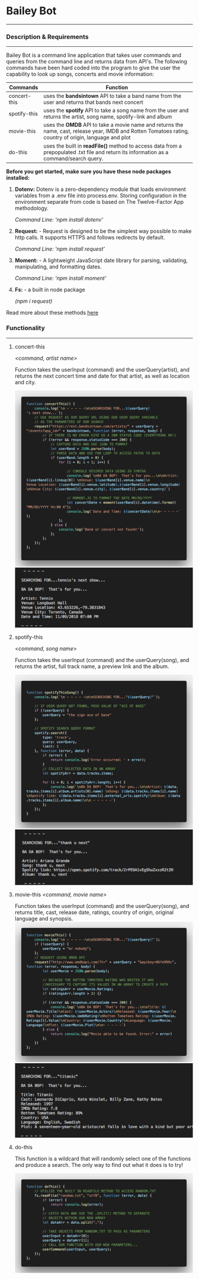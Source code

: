 # Bailey Bot
---

### Description & Requirements
---
Bailey Bot is a command line application that takes user commands and queries from the command line and returns data from API's. The following commands have been hard coded into the program to give the user the capability to look up songs, concerts and movie information:

Commands | Function
---------|---------
concert-this | uses the **bandsintown** API to take a band name from the user and returns that bands next concert
spotify-this | uses the **spotify** API to take a song name from the user and returns the artist, song name, spotify-link and album 
movie-this | uses the **OMDB** API to take a movie name and returns the name, cast, release year, IMDB and Rotten Tomatoes rating, country of origin, language and plot 
do-this | uses the built in **readFile()** method to access data from a prepopulated .txt file and return its information as a command/search query.

**Before you get started, make sure you have these node packages installed:**
1. **Dotenv:** Dotenv is a zero-dependency module that loads environment variables from a .env file into process.env. Storing configuration in the environment separate from code is based on The Twelve-Factor App methodology.

     *Command Line: 'npm install dotenv'*


2. **Request:** - Request is designed to be the simplest way possible to make http calls. It supports HTTPS and follows redirects by default.

     *Command Line: 'npm install request'*

3. **Moment:** - A lightweight JavaScript date library for parsing, validating, manipulating, and formatting dates. 

    *Command Line: 'npm install moment'*

4. **Fs:** - a built in node package 

    *(npm i request)*


Read more about these methods [here](https://www.npmjs.com/)



### Functionality
--- 
1. concert-this 

    *<command, artist name>*

    Function takes the userInput (command) and the userQuery(artist), and returns the next concert time and date for that artist, as well as location and city.

    ![image of concertThis](/images/concertThis.png)
    ![image of concert-this](/images/concertThis1.png)
2. spotify-this

     *<command, song name>*

    Function takes the userInput (command) and the userQuery(song), and returns the artist, full track name, a preview link and the album.

    ![image of spotifyThis](/images/spotifyThis.png)
    ![image of spotify-this](/images/spotifyThis1.png)


3. movie-this
  *<command, movie name>*

    Function takes the userInput (command) and the userQuery(song), and returns title, cast, release date, ratings, country of origin, original language and synopsis.
    ![image of movieThis](/images/movieThis.png)
    ![image of movie-this](/images/movieThis1.png)


4. do-this

      *<command>*

    This function is a wildcard that will randomly select one of the functions and produce a search. The only way to find out what it does is to try!


    ![image of doThis](/images/doThis.png)
